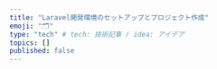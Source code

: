 ```yaml
---
title: "Laravel開発環境のセットアップとプロジェクト作成"
emoji: "🗂"
type: "tech" # tech: 技術記事 / idea: アイデア
topics: []
published: false
---
```

